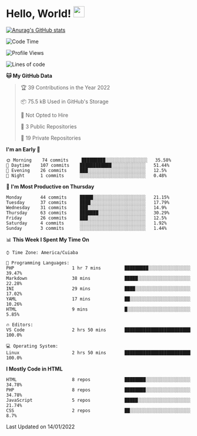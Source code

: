 
# Hello, World! <img src="https://raw.githubusercontent.com/MartinHeinz/MartinHeinz/master/wave.gif" width="30px">

[![Anurag's GitHub stats](https://github-readme-stats.vercel.app/api?username=ilismarque&count_private=true&show_icons=true&theme=dracula)](https://github.com/anuraghazra/github-readme-stats)

<!--START_SECTION:waka-->
![Code Time](http://img.shields.io/badge/Code%20Time-3%20hrs%2031%20mins-blue)

![Profile Views](http://img.shields.io/badge/Profile%20Views-46-blue)

![Lines of code](https://img.shields.io/badge/From%20Hello%20World%20I%27ve%20Written-1%20Million%20lines%20of%20code-blue)

**🐱 My GitHub Data** 

> 🏆 39 Contributions in the Year 2022
 > 
> 📦 75.5 kB Used in GitHub's Storage 
 > 
> 🚫 Not Opted to Hire
 > 
> 📜 3 Public Repositories 
 > 
> 🔑 19 Private Repositories  
 > 
**I'm an Early 🐤** 

```text
🌞 Morning    74 commits     █████████░░░░░░░░░░░░░░░░   35.58% 
🌆 Daytime    107 commits    ████████████░░░░░░░░░░░░░   51.44% 
🌃 Evening    26 commits     ███░░░░░░░░░░░░░░░░░░░░░░   12.5% 
🌙 Night      1 commits      ░░░░░░░░░░░░░░░░░░░░░░░░░   0.48%

```
📅 **I'm Most Productive on Thursday** 

```text
Monday       44 commits     █████░░░░░░░░░░░░░░░░░░░░   21.15% 
Tuesday      37 commits     ████░░░░░░░░░░░░░░░░░░░░░   17.79% 
Wednesday    31 commits     ███░░░░░░░░░░░░░░░░░░░░░░   14.9% 
Thursday     63 commits     ███████░░░░░░░░░░░░░░░░░░   30.29% 
Friday       26 commits     ███░░░░░░░░░░░░░░░░░░░░░░   12.5% 
Saturday     4 commits      ░░░░░░░░░░░░░░░░░░░░░░░░░   1.92% 
Sunday       3 commits      ░░░░░░░░░░░░░░░░░░░░░░░░░   1.44%

```


📊 **This Week I Spent My Time On** 

```text
⌚︎ Time Zone: America/Cuiaba

💬 Programming Languages: 
PHP                      1 hr 7 mins         █████████░░░░░░░░░░░░░░░░   39.47% 
Markdown                 38 mins             █████░░░░░░░░░░░░░░░░░░░░   22.28% 
INI                      29 mins             ████░░░░░░░░░░░░░░░░░░░░░   17.02% 
YAML                     17 mins             ██░░░░░░░░░░░░░░░░░░░░░░░   10.26% 
HTML                     9 mins              █░░░░░░░░░░░░░░░░░░░░░░░░   5.85%

🔥 Editors: 
VS Code                  2 hrs 50 mins       █████████████████████████   100.0%

💻 Operating System: 
Linux                    2 hrs 50 mins       █████████████████████████   100.0%

```

**I Mostly Code in HTML** 

```text
HTML                     8 repos             ████████░░░░░░░░░░░░░░░░░   34.78% 
PHP                      8 repos             ████████░░░░░░░░░░░░░░░░░   34.78% 
JavaScript               5 repos             █████░░░░░░░░░░░░░░░░░░░░   21.74% 
CSS                      2 repos             ██░░░░░░░░░░░░░░░░░░░░░░░   8.7%

```



 Last Updated on 14/01/2022
<!--END_SECTION:waka-->

<!--
**ilismarque/ilismarque** is a ✨ _special_ ✨ repository because its `README.md` (this file) appears on your GitHub profile.

Here are some ideas to get you started:

- 🔭 I’m currently working on ...
- 🌱 I’m currently learning ...
- 👯 I’m looking to collaborate on ...
- 🤔 I’m looking for help with ...
- 💬 Ask me about ...
- 📫 How to reach me: ...
- 😄 Pronouns: ...
- ⚡ Fun fact: ...
-->
